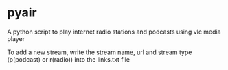 # pyair
A python script to play internet radio stations and podcasts using vlc media player

To add a new stream, write the stream name, url and stream type
(p(podcast) or r(radio)) into the links.txt file

